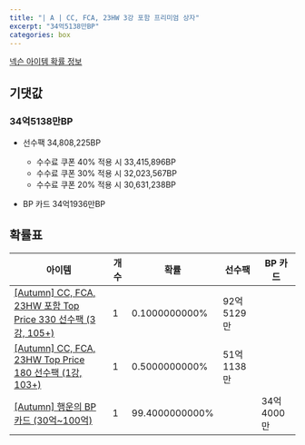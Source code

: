 ```yaml
---
title: "| A | CC, FCA, 23HW 3강 포함 프리미엄 상자"
excerpt: "34억5138만BP"
categories: box
---
```

[넥슨 아이템 확률 정보](http://iteminfo.nexon.com/probability/fco?sn=7703)

## 기댓값
### 34억5138만BP
- 선수팩 34,808,225BP
  - 수수료 쿠폰 40% 적용 시 33,415,896BP
  - 수수료 쿠폰 30% 적용 시 32,023,567BP
  - 수수료 쿠폰 20% 적용 시 30,631,238BP

- BP 카드 34억1936만BP

## 확률표

|아이템|개수|확률|선수팩|BP 카드|
|---|---|---|---|---|
|[[Autumn] CC, FCA, 23HW 포함 Top Price 330 선수팩 (3강, 105+)](/player/7684)|1|0.1000000000%|92억5129만||
|[[Autumn] CC, FCA, 23HW Top Price 180 선수팩 (1강, 103+)](/player/7685)|1|0.5000000000%|51억1138만||
|[[Autumn] 행운의 BP 카드 (30억~100억)](/bp/7696)|1|99.4000000000%||34억4000만|
